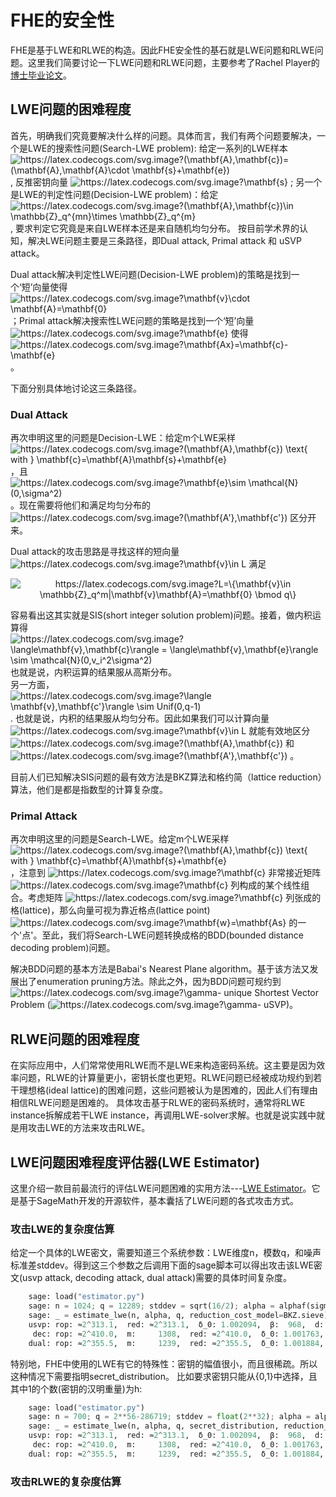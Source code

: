 # FHE的安全性
FHE是基于LWE和RLWE的构造。因此FHE安全性的基石就是LWE问题和RLWE问题。这里我们简要讨论一下LWE问题和RLWE问题，主要参考了Rachel Player的[博士毕业论文](https://pure.royalholloway.ac.uk/portal/files/29983580/2018playerrphd.pdf)。


## LWE问题的困难程度
首先，明确我们究竟要解决什么样的问题。具体而言，我们有两个问题要解决，一个是LWE的搜索性问题(Search-LWE problem): 给定一系列的LWE样本<img src="https://latex.codecogs.com/svg.image?(\mathbf{A},\mathbf{c})=(\mathbf{A},\mathbf{A}\cdot&space;\mathbf{s}&plus;\mathbf{e})" title="https://latex.codecogs.com/svg.image?(\mathbf{A},\mathbf{c})=(\mathbf{A},\mathbf{A}\cdot \mathbf{s}+\mathbf{e})" />, 反推密钥向量 <img src="https://latex.codecogs.com/svg.image?\mathbf{s}" title="https://latex.codecogs.com/svg.image?\mathbf{s}" /> ; 另一个是LWE的判定性问题(Decision-LWE problem)：给定 <img src="https://latex.codecogs.com/svg.image?(\mathbf{A},\mathbf{c})\in&space;\mathbb{Z}_q^{mn}\times&space;\mathbb{Z}_q^{m}" title="https://latex.codecogs.com/svg.image?(\mathbf{A},\mathbf{c})\in \mathbb{Z}_q^{mn}\times \mathbb{Z}_q^{m}" />, 要求判定它究竟是来自LWE样本还是来自随机均匀分布。
按目前学术界的认知，解决LWE问题主要是三条路径，即Dual attack, Primal attack 和 uSVP attack。

Dual attack解决判定性LWE问题(Decision-LWE problem)的策略是找到一个‘短’向量使得 <img src="https://latex.codecogs.com/svg.image?\mathbf{v}\cdot&space;\mathbf{A}=\mathbf{0}" title="https://latex.codecogs.com/svg.image?\mathbf{v}\cdot \mathbf{A}=\mathbf{0}" /> ；Primal attack解决搜索性LWE问题的策略是找到一个‘短’向量 <img src="https://latex.codecogs.com/svg.image?\mathbf{e}" title="https://latex.codecogs.com/svg.image?\mathbf{e}" /> 使得 <img src="https://latex.codecogs.com/svg.image?\mathbf{Ax}=\mathbf{c}-\mathbf{e}" title="https://latex.codecogs.com/svg.image?\mathbf{Ax}=\mathbf{c}-\mathbf{e}" />。

下面分别具体地讨论这三条路径。

### Dual Attack
再次申明这里的问题是Decision-LWE：给定m个LWE采样 <img src="https://latex.codecogs.com/svg.image?(\mathbf{A},\mathbf{c})&space;\text{&space;with&space;}&space;\mathbf{c}=\mathbf{A}\mathbf{s}&plus;\mathbf{e}" title="https://latex.codecogs.com/svg.image?(\mathbf{A},\mathbf{c}) \text{ with } \mathbf{c}=\mathbf{A}\mathbf{s}+\mathbf{e}" /> ，且 <img src="https://latex.codecogs.com/svg.image?\mathbf{e}\sim&space;\mathcal{N}(0,\sigma^2)" title="https://latex.codecogs.com/svg.image?\mathbf{e}\sim \mathcal{N}(0,\sigma^2)" /> 。现在需要将他们和满足均匀分布的 <img src="https://latex.codecogs.com/svg.image?(\mathbf{A'},\mathbf{c'})" title="https://latex.codecogs.com/svg.image?(\mathbf{A'},\mathbf{c'})" /> 区分开来。

Dual attack的攻击思路是寻找这样的短向量 <img src="https://latex.codecogs.com/svg.image?\mathbf{v}\in&space;L" title="https://latex.codecogs.com/svg.image?\mathbf{v}\in L" /> 满足
<p align="center">
<img src="https://latex.codecogs.com/svg.image?L=\{\mathbf{v}\in&space;\mathbb{Z}_q^m|\mathbf{v}\mathbf{A}=\mathbf{0}&space;\bmod&space;q\}" title="https://latex.codecogs.com/svg.image?L=\{\mathbf{v}\in \mathbb{Z}_q^m|\mathbf{v}\mathbf{A}=\mathbf{0} \bmod q\}" />
</p>
<div>容易看出这其实就是SIS(short integer solution problem)问题。接着，做内积运算得 <img src="https://latex.codecogs.com/svg.image?\langle\mathbf{v},\mathbf{c}\rangle&space;=&space;\langle\mathbf{v},\mathbf{e}\rangle&space;\sim&space;\mathcal{N}(0,v_i^2\sigma^2)" title="https://latex.codecogs.com/svg.image?\langle\mathbf{v},\mathbf{c}\rangle = \langle\mathbf{v},\mathbf{e}\rangle \sim \mathcal{N}(0,v_i^2\sigma^2)" /> 也就是说，内积运算的结果服从高斯分布。</div>

<div>另一方面，<img src="https://latex.codecogs.com/svg.image?\langle&space;\mathbf{v},\mathbf{c'}\rangle&space;\sim&space;Unif(0,q-1)" title="https://latex.codecogs.com/svg.image?\langle \mathbf{v},\mathbf{c'}\rangle \sim Unif(0,q-1)" /> . 也就是说，内积的结果服从均匀分布。因此如果我们可以计算向量<img src="https://latex.codecogs.com/svg.image?\mathbf{v}\in&space;L" title="https://latex.codecogs.com/svg.image?\mathbf{v}\in L" /> 就能有效地区分 <img src="https://latex.codecogs.com/svg.image?(\mathbf{A},\mathbf{c})" title="https://latex.codecogs.com/svg.image?(\mathbf{A},\mathbf{c})" /> 和 <img src="https://latex.codecogs.com/svg.image?(\mathbf{A'},\mathbf{c'})" title="https://latex.codecogs.com/svg.image?(\mathbf{A'},\mathbf{c'})" /> 。</div>


目前人们已知解决SIS问题的最有效方法是BKZ算法和格约简（lattice reduction）算法，他们是都是指数型的计算复杂度。

### Primal Attack
再次申明这里的问题是Search-LWE。给定m个LWE采样 <img src="https://latex.codecogs.com/svg.image?(\mathbf{A},\mathbf{c})&space;\text{&space;with&space;}&space;\mathbf{c}=\mathbf{A}\mathbf{s}&plus;\mathbf{e}" title="https://latex.codecogs.com/svg.image?(\mathbf{A},\mathbf{c}) \text{ with } \mathbf{c}=\mathbf{A}\mathbf{s}+\mathbf{e}" />，注意到 <img src="https://latex.codecogs.com/svg.image?\mathbf{c}" title="https://latex.codecogs.com/svg.image?\mathbf{c}" /> 非常接近矩阵 <img src="https://latex.codecogs.com/svg.image?\mathbf{c}" title="https://latex.codecogs.com/svg.image?\mathbf{c}" /> 列构成的某个线性组合。考虑矩阵 <img src="https://latex.codecogs.com/svg.image?\mathbf{c}" title="https://latex.codecogs.com/svg.image?\mathbf{c}" /> 列张成的格(lattice)，那么向量可视为靠近格点(lattice point) <img src="https://latex.codecogs.com/svg.image?\mathbf{w}=\mathbf{As}" title="https://latex.codecogs.com/svg.image?\mathbf{w}=\mathbf{As}" /> 的一个'点'。至此，我们将Search-LWE问题转换成格的BDD(bounded distance decoding problem)问题。

解决BDD问题的基本方法是Babai's Nearest Plane algorithm。基于该方法又发展出了enumeration pruning方法。除此之外，因为BDD问题可规约到 <img src="https://latex.codecogs.com/svg.image?\gamma-" title="https://latex.codecogs.com/svg.image?\gamma-" /> unique Shortest Vector Problem (<img src="https://latex.codecogs.com/svg.image?\gamma-" title="https://latex.codecogs.com/svg.image?\gamma-" /> uSVP)。

## RLWE问题的困难程度
在实际应用中，人们常常使用RLWE而不是LWE来构造密码系统。这主要是因为效率问题，RLWE的计算量更小，密钥长度也更短。RLWE问题已经被成功规约到若干理想格(ideal lattice)的困难问题，这些问题被认为是困难的，因此人们有理由相信RLWE问题是困难的。 具体攻击基于RLWE的密码系统时，通常将RLWE instance拆解成若干LWE instance，再调用LWE-solver求解。也就是说实践中就是用攻击LWE的方法来攻击RLWE。

## LWE问题困难程度评估器(LWE Estimator)
这里介绍一款目前最流行的评估LWE问题困难的实用方法---[LWE Estimator](https://lwe-estimator.readthedocs.io/en/latest/)。它是基于SageMath开发的开源软件，基本囊括了LWE问题的各式攻击方式。

### 攻击LWE的复杂度估算
给定一个具体的LWE密文，需要知道三个系统参数：LWE维度n，模数q，和噪声标准差stddev。得到这三个参数之后调用下面的sage脚本可以得出攻击该LWE密文(usvp attack, decoding attack, dual attack)需要的具体时间复杂度。
```python
    sage: load("estimator.py")
    sage: n = 1024; q = 12289; stddev = sqrt(16/2); alpha = alphaf(sigmaf(stddev), q)
    sage: _ = estimate_lwe(n, alpha, q, reduction_cost_model=BKZ.sieve)
    usvp: rop: ≈2^313.1,  red: ≈2^313.1,  δ_0: 1.002094,  β:  968,  d: 2096,  m:     1071
     dec: rop: ≈2^410.0,  m:     1308,  red: ≈2^410.0,  δ_0: 1.001763,  β: 1213,  d: 2332,  babai: ≈2^395.5,  babai_op: ≈2^410.6,  repeat:  ≈2^25.2,  ε: ≈2^-23.0
    dual: rop: ≈2^355.5,  m:     1239,  red: ≈2^355.5,  δ_0: 1.001884,  β: 1113,  repeat: ≈2^307.0,  d: 2263,  c:        1
```

特别地，FHE中使用的LWE有它的特殊性：密钥的幅值很小，而且很稀疏。所以这种情况下需要指明secret_distribution。 比如要求密钥只能从{0,1}中选择，且其中1的个数(密钥的汉明重量)为h:
```python
    sage: load("estimator.py")
    sage: n = 700; q = 2**56-286719; stddev = float(2**32); alpha = alphaf(sigmaf(stddev), q); h = 64; secret_distribution=((0,1), h);
    sage: _ = estimate_lwe(n, alpha, q, secret_distribution, reduction_cost_model=BKZ.sieve)
    usvp: rop: ≈2^313.1,  red: ≈2^313.1,  δ_0: 1.002094,  β:  968,  d: 2096,  m:     1071
     dec: rop: ≈2^410.0,  m:     1308,  red: ≈2^410.0,  δ_0: 1.001763,  β: 1213,  d: 2332,  babai: ≈2^395.5,  babai_op: ≈2^410.6,  repeat:  ≈2^25.2,  ε: ≈2^-23.0
    dual: rop: ≈2^355.5,  m:     1239,  red: ≈2^355.5,  δ_0: 1.001884,  β: 1113,  repeat: ≈2^307.0,  d: 2263,  c:        1
```


### 攻击RLWE的复杂度估算
